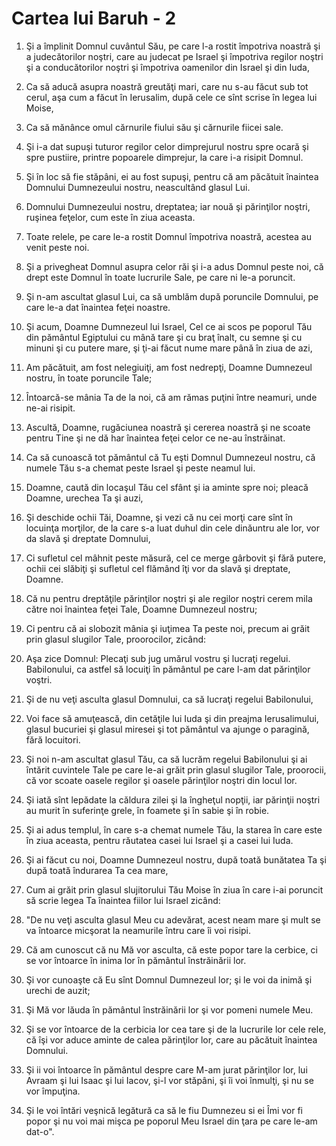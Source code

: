 # Cartea lui Baruh - 2

1. Şi a împlinit Domnul cuvântul Său, pe care l-a rostit împotriva noastră şi a judecătorilor noştri, care au judecat pe Israel şi împotriva regilor noştri şi a conducătorilor noştri şi împotriva oamenilor din Israel şi din Iuda, 

2. Ca să aducă asupra noastră greutăţi mari, care nu s-au făcut sub tot cerul, aşa cum a făcut în Ierusalim, după cele ce sînt scrise în legea lui Moise, 

3. Ca să mănânce omul cărnurile fiului său şi cărnurile fiicei sale. 

4. Şi i-a dat supuşi tuturor regilor celor dimprejurul nostru spre ocară şi spre pustiire, printre popoarele dimprejur, la care i-a risipit Domnul. 

5. Şi în loc să fie stăpâni, ei au fost supuşi, pentru că am păcătuit înaintea Domnului Dumnezeului nostru, neascultând glasul Lui. 

6. Domnului Dumnezeului nostru, dreptatea; iar nouă şi părinţilor noştri, ruşinea feţelor, cum este în ziua aceasta. 

7. Toate relele, pe care le-a rostit Domnul împotriva noastră, acestea au venit peste noi. 

9. Şi a privegheat Domnul asupra celor răi şi i-a adus Domnul peste noi, că drept este Domnul în toate lucrurile Sale, pe care ni le-a poruncit. 

10. Şi n-am ascultat glasul Lui, ca să umblăm după poruncile Domnului, pe care le-a dat înaintea feţei noastre. 

11. Şi acum, Doamne Dumnezeul lui Israel, Cel ce ai scos pe poporul Tău din pământul Egiptului cu mână tare şi cu braţ înalt, cu semne şi cu minuni şi cu putere mare, şi ţi-ai făcut nume mare până în ziua de azi, 

12. Am păcătuit, am fost nelegiuiţi, am fost nedrepţi, Doamne Dumnezeul nostru, în toate poruncile Tale; 

13. Întoarcă-se mânia Ta de la noi, că am rămas puţini între neamuri, unde ne-ai risipit. 

14. Ascultă, Doamne, rugăciunea noastră şi cererea noastră şi ne scoate pentru Tine şi ne dă har înaintea feţei celor ce ne-au înstrăinat. 

15. Ca să cunoască tot pământul că Tu eşti Domnul Dumnezeul nostru, că numele Tău s-a chemat peste Israel şi peste neamul lui. 

16. Doamne, caută din locaşul Tău cel sfânt şi ia aminte spre noi; pleacă Doamne, urechea Ta şi auzi, 

17. Şi deschide ochii Tăi, Doamne, şi vezi că nu cei morţi care sînt în locuinţa morţilor, de la care s-a luat duhul din cele dinăuntru ale lor, vor da slavă şi dreptate Domnului, 

18. Ci sufletul cel mâhnit peste măsură, cel ce merge gârbovit şi fără putere, ochii cei slăbiţi şi sufletul cel flămând îţi vor da slavă şi dreptate, Doamne. 

19. Că nu pentru dreptăţile părinţilor noştri şi ale regilor noştri cerem mila către noi înaintea feţei Tale, Doamne Dumnezeul nostru; 

20. Ci pentru că ai slobozit mânia şi iuţimea Ta peste noi, precum ai grăit prin glasul slugilor Tale, proorocilor, zicând: 

21. Aşa zice Domnul: Plecaţi sub jug umărul vostru şi lucraţi regelui. Babilonului, ca astfel să locuiţi în pământul pe care l-am dat părinţilor voştri. 

22. Şi de nu veţi asculta glasul Domnului, ca să lucraţi regelui Babilonului, 

23. Voi face să amuţească, din cetăţile lui Iuda şi din preajma Ierusalimului, glasul bucuriei şi glasul miresei şi tot pământul va ajunge o paragină, fără locuitori. 

24. Şi noi n-am ascultat glasul Tău, ca să lucrăm regelui Babilonului şi ai întărit cuvintele Tale pe care le-ai grăit prin glasul slugilor Tale, proorocii, că vor scoate oasele regilor şi oasele părinţilor noştri din locul lor. 

25. Şi iată sînt lepădate la căldura zilei şi la îngheţul nopţii, iar părinţii noştri au murit în suferinţe grele, în foamete şi în sabie şi în robie. 

26. Şi ai adus templul, în care s-a chemat numele Tău, la starea în care este în ziua aceasta, pentru răutatea casei lui Israel şi a casei lui Iuda. 

27. Şi ai făcut cu noi, Doamne Dumnezeul nostru, după toată bunătatea Ta şi după toată îndurarea Ta cea mare, 

28. Cum ai grăit prin glasul slujitorului Tău Moise în ziua în care i-ai poruncit să scrie legea Ta înaintea fiilor lui Israel zicând: 

29. "De nu veţi asculta glasul Meu cu adevărat, acest neam mare şi mult se va întoarce micşorat la neamurile întru care îi voi risipi. 

30. Că am cunoscut că nu Mă vor asculta, că este popor tare la cerbice, ci se vor întoarce în inima lor în pământul înstrăinării lor. 

31. Şi vor cunoaşte că Eu sînt Domnul Dumnezeul lor; şi le voi da inimă şi urechi de auzit; 

32. Şi Mă vor lăuda în pământul înstrăinării lor şi vor pomeni numele Meu. 

33. Şi se vor întoarce de la cerbicia lor cea tare şi de la lucrurile lor cele rele, că îşi vor aduce aminte de calea părinţilor lor, care au păcătuit înaintea Domnului. 

34. Şi ii voi întoarce în pământul despre care M-am jurat părinţilor lor, lui Avraam şi lui Isaac şi lui Iacov, şi-l vor stăpâni, şi îi voi înmulţi, şi nu se vor împuţina. 

35. Şi le voi întări veşnică legătură ca să le fiu Dumnezeu si ei Îmi vor fi popor şi nu voi mai mişca pe poporul Meu Israel din ţara pe care le-am dat-o". 

